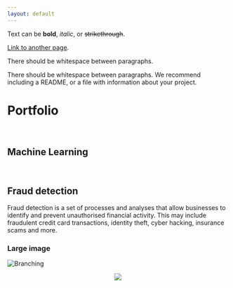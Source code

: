 ```yaml
---
layout: default
---
```


Text can be **bold**, _italic_, or ~~strikethrough~~.

[Link to another page](./another-page.html).

There should be whitespace between paragraphs.

There should be whitespace between paragraphs. We recommend including a README, or a file with information about your project.

# Portfolio

<br>

## Machine Learning

<br>

## Fraud detection 

Fraud detection is a set of processes and analyses that allow businesses to identify and prevent unauthorised financial activity. This may include fraudulent credit card transactions, identity theft, cyber hacking, insurance scams and more.




### Large image

![Branching](https://guides.github.com/activities/hello-world/branching.png)

<center><img src="images/fraud_detection.jpg"/></center>

